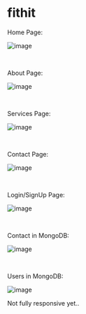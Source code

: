 # fithit

Home Page:

![image](https://github.com/Harshit-2/fithit.github.io/assets/102576901/9d9bb441-b4a0-4385-bfe5-a96f351f4425)

<br>

About Page:

![image](https://github.com/Harshit-2/fithit.github.io/assets/102576901/f1b8f91c-423c-4be4-abe0-67b8f29ead79)

<br>

Services Page:

![image](https://github.com/Harshit-2/fithit.github.io/assets/102576901/1d6db555-9d07-498e-b1d5-bf6264e19230)

<br>

Contact Page:

![image](https://github.com/Harshit-2/fithit.github.io/assets/102576901/33083798-6ab8-412e-be94-2cfb1ce279b6)

<br>

Login/SignUp Page:

![image](https://github.com/Harshit-2/fithit.github.io/assets/102576901/894645c4-71d2-442d-8f50-ae737f0e0660)


<br>

Contact in MongoDB:

![image](https://github.com/Harshit-2/fithit.github.io/assets/102576901/14fa04fe-1da9-404b-86b3-e8a4e9ae1a94)

<br>

Users in MongoDB:

![image](https://github.com/Harshit-2/fithit.github.io/assets/102576901/e1903f2a-7fd2-4206-96a1-002b870e0c54)



Not fully responsive yet..
